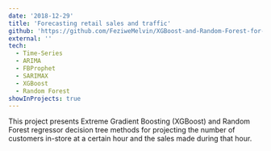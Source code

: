 ```yaml
---
date: '2018-12-29'
title: 'Forecasting retail sales and traffic'
github: 'https://github.com/FeziweMelvin/XGBoost-and-Random-Forest-for-Time-Series'
external: ''
tech:
  - Time-Series
  - ARIMA
  - FBProphet
  - SARIMAX
  - XGBoost
  - Random Forest
showInProjects: true
---
```


 This project presents Extreme Gradient Boosting (XGBoost) and Random Forest regressor decision tree methods for projecting the number of customers in-store at a certain hour and the sales made during that hour.
